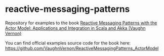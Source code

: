 # reactive-messaging-patterns
Repository for examples to the book [Reactive Messaging Patterns with the Actor Model: Applications and Integration in Scala and Akka (Vaughn Vernon)](http://www.informit.com/store/reactive-messaging-patterns-with-the-actor-model-applications-9780133846836)

You can find official examples source code for the book here: https://github.com/VaughnVernon/ReactiveMessagingPatterns_ActorModel

